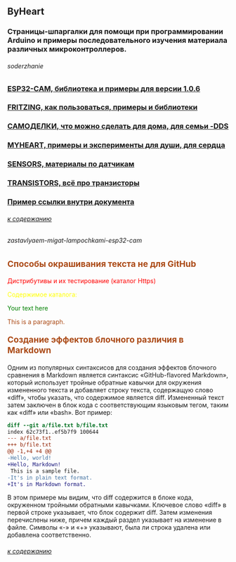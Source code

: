 ## ByHeart

### Страницы-шпаргалки для помощи при программировании Arduino и примеры последовательного изучения материала различных микроконтроллеров.


###### soderzhanie
### [ESP32-CAM, библиотека и примеры для версии 1.0.6](esp32v106/ESP32v106.md)
### [FRITZING, как пользоваться, примеры и библиотеки](fritzing/Fritzing.md)
### [САМОДЕЛКИ, что можно сделать для дома, для семьи -DDS](homemade/HomeMade.md)
### [MYHEART, примеры и эксперименты для души, для сердца](myheart/MyHeart.md)
### [SENSORS, материалы по датчикам](sensors/Sensors.md)
### [TRANSISTORS, всё про транзисторы](transistors/Transistors.md)

### [Пример ссылки внутри документа](#zastavlyaem-migat-lampochkami-esp32-cam)

###### [к содержанию](#soderzhanie)

<style>
razdel{color:#ab4a16; font-weight:700; font-size:1.2rem}
cod{color:#ab4a16;}
red { color: red }
yellow { color: yellow }
</style>

###### zastavlyaem-migat-lampochkami-esp32-cam

#### <razdel>Способы окрашивания текста не для GitHub</razdel>

<red>Дистрибутивы и их тестирование (каталог Https)</red>

<span style="color:yellow">Содержимое каталога:</span>

<span style="color:green;">Your text here</span>

<cod>This is a paragraph.</cod>

#### <razdel>Создание эффектов блочного различия в Markdown</razdel>

Одним из популярных синтаксисов для создания эффектов блочного сравнения в Markdown является синтаксис «GitHub-flavored Markdown», который использует тройные обратные кавычки для окружения измененного текста и добавляет строку текста, содержащую слово «diff», чтобы указать, что содержимое является diff. Измененный текст затем заключен в блок кода с соответствующим языковым тегом, таким как «diff» или «bash». Вот пример:

```diff
diff --git a/file.txt b/file.txt
index 62c73f1..ef5b7f9 100644
--- a/file.txt
+++ b/file.txt
@@ -1,+4 +4 @@
-Hello, world!
+Hello, Markdown!
 This is a sample file.
-It's in plain text format.
+It's in Markdown format.
```
В этом примере мы видим, что diff содержится в блоке кода, окруженном тройными обратными кавычками. Ключевое слово «diff» в первой строке указывает, что блок содержит diff. Затем изменения перечислены ниже, причем каждый раздел указывает на изменение в файле. Символы «-» и «+» указывают, была ли строка удалена или добавлена ​​соответственно.

###### [к содержанию](#soderzhanie)
